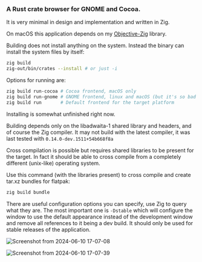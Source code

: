 ### A Rust crate browser for GNOME and Cocoa.

It is very minimal in design and implementation and written in Zig.

On macOS this application depends on my [Objective-Zig](https://github.com/TeamPuzel/Objective-Zig) library.

Building does not install anything on the system. Instead the binary can install the system files by itself:
```sh
zig build
zig-out/bin/crates --install # or just -i
```

Options for running are:
```sh
zig build run-cocoa # Cocoa frontend, macOS only
zig build run-gnome # GNOME frontend, linux and macOS (but it's so bad on macOS it isn't usable)
zig build run       # Default frontend for the target platform
```

Installing is somewhat unfinished right now.

Building depends only on the libadwaita-1 shared library and headers, and of course the Zig compiler.
It may not build with the latest compiler, it was last tested with `0.14.0-dev.1511+54b668f8a`

Cross compilation is possible but requires shared libraries to be present for the target.
In fact it should be able to cross compile from a completely different (unix-like) operating system.

Use this command (with the libraries present) to cross compile and create tar.xz bundles for flatpak:
```sh
zig build bundle
```

There are useful configuration options you can specify, use Zig to query what they are.
The most important one is `-Dstable` which will configure the window to use the default
appearance instead of the development window and remove all references to it being a dev build.
It should only be used for stable releases of the application.

![Screenshot from 2024-06-10 17-07-08](https://github.com/TeamPuzel/Crates/assets/94306330/35086337-6524-4708-b6db-78506baf197e)

![Screenshot from 2024-06-10 17-07-39](https://github.com/TeamPuzel/Crates/assets/94306330/5d388d95-9e47-45a2-bcc7-51a9fe062e9e)
